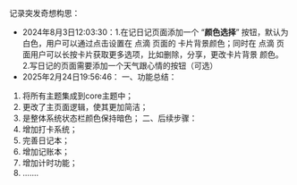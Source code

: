 记录突发奇想构思：
- 2024年8月3日12:03:30：1.在记日记页面添加一个 “**颜色选择**” 按钮，默认为白色，用户可以通过点击设置在 点滴 页面的
                        卡片背景颜色；同时在 点滴 页面用户可以长按卡片获取更多选项，比如删除，分享，更改卡片背景
                        颜色。
                        2.写日记的页面需要添加一个天气跟心情的按钮（可选）
- 2025年2月24日19:56:46：
一、功能总结：
1. 将所有主题集成到core主题中；
2. 更改了主页面逻辑，使其更加简洁；
3. 是整体系统状态栏颜色保持暗色；
二、后续步骤：
1. 增加打卡系统；
2. 完善日记本；
3. 增加记账本；
4. 增加计时功能；
5. .......